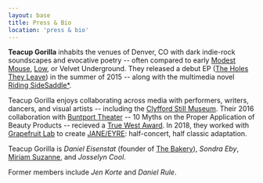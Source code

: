 ```yaml
---
layout: base
title: Press & Bio
location: 'press & bio'
---
```


**Teacup Gorilla** inhabits the venues of Denver, CO
with dark indie-rock soundscapes and evocative poetry --
often compared to early
[Modest Mouse](http://modestmouse.com/),
[Low](http://www.chairkickers.com/),
or Velvet Underground.
They released a debut EP
([The Holes They Leave](http://teacupgorilla.bandcamp.com/album/the-holes-they-leave))
in the summer of 2015 --
along with the multimedia novel
[Riding SideSaddle\*](http://ridingsidesaddle.com).

Teacup Gorilla enjoys collaborating across media
with performers, writers, dancers, and visual artists --
including the
[Clyfford Still Museum](https://clyffordstillmuseum.org/).
Their 2016 collaboration
with [Buntport Theater](http://buntport.com/archive/10myths.htm) --
10 Myths on the Proper Application of Beauty Products --
recieved a
[True West Award](http://www.denvercenter.org/blog-posts/news-center/2016/12/18/2016-true-west-award-miriam-suzanne).
In 2018,
they worked with [Grapefruit Lab](http://grapefruitlab.com/)
to create
[JANE/EYRE](http://grapefruitlab.com/shows/janeeyre/):
half-concert, half classic adaptation.

Teacup Gorilla is
*Daniel Eisenstat*
(founder of [The Bakery](http://thebakerydenver.com/)),
*Sondra Eby*,
[Miriam Suzanne](http://miriamsuzanne.com/),
and *Josselyn Cool*.

Former members include
*Jen Korte* and
*Daniel Rule*.
